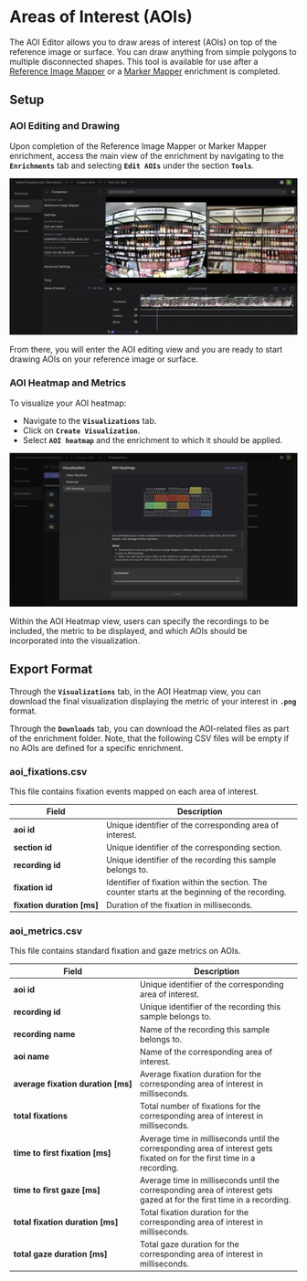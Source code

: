 # Areas of Interest (AOIs)

The AOI Editor allows you to draw areas of interest (AOIs) on top of the reference image or surface. You can draw anything from simple polygons to multiple disconnected shapes. This tool is available for use after a [Reference Image Mapper](https://docs.pupil-labs.com/neon/pupil-cloud/enrichments/reference-image-mapper/) or a [Marker Mapper](https://docs.pupil-labs.com/neon/pupil-cloud/enrichments/marker-mapper/) enrichment is completed.

## Setup

### AOI Editing and Drawing

Upon completion of the Reference Image Mapper or Marker Mapper enrichment, access the main view of the enrichment by navigating to the **`Enrichments`** tab and selecting **`Edit AOIs`** under the section **`Tools`**.

![Edit AOIs](./AOI_enrichment_view.png)

From there, you will enter the AOI editing view and you are ready to start drawing AOIs on your reference image or surface.

<Youtube src="7-9m3Mq-fio"/>

### AOI Heatmap and Metrics

To visualize your AOI heatmap:

- Navigate to the **`Visualizations`** tab.
- Click on **`Create Visualization`**.
- Select **`AOI heatmap`** and the enrichment to which it should be applied.

![View AOI heatmap](./View_AOI_heatmap.png)

Within the AOI Heatmap view, users can specify the recordings to be included, the metric to be displayed, and which AOIs should be incorporated into the visualization.

<Youtube src="Rrb6OKmTCOs"/>

## Export Format

Through the **`Visualizations`** tab, in the AOI Heatmap view, you can download the final visualization displaying the metric of your interest in **`.png`** format. 

Through the **`Downloads`** tab, you can download the AOI-related files as part of the enrichment folder. Note, that the following CSV files will be empty if no AOIs are defined for a specific enrichment.

### aoi_fixations.csv

This file contains fixation events mapped on each area of interest.

| Field                                    | Description                                                                                                                                                            |
| ---------------------------------------- | ---------------------------------------------------------------------------------------------------------------------------------------------------------------------- |
| **aoi id**                           | Unique identifier of the corresponding area of interest.                                               |
| **section id**                       | Unique identifier of the corresponding section.                                                        |
| **recording id**                     | Unique identifier of the recording this sample belongs to.                                             |
| **fixation id**                      | Identifier of fixation within the section. The counter starts at the beginning of the recording.       |
| **fixation&nbsp;duration&nbsp;[ms]**           | Duration of the fixation in milliseconds.                                                              |

### aoi_metrics.csv

This file contains standard fixation and gaze metrics on AOIs.

| Field                                    | Description                                                                                                                                                            |
| ---------------------------------------- | ---------------------------------------------------------------------------------------------------------------------------------------------------------------------- |
| **aoi id**                           | Unique identifier of the corresponding area of interest.                           |
| **recording id**                     | Unique identifier of the recording this sample belongs to.                         |
| **recording name**                   | Name of the recording this sample belongs to.                                      |
| **aoi name**                         | Name of the corresponding area of interest.                                        |
| **average&nbsp;fixation&nbsp;duration&nbsp;[ms]**   | Average fixation duration for the corresponding area of interest in milliseconds.  |
| **total fixations**                  | Total number of fixations for the corresponding area of interest in milliseconds.  |
| **time&nbsp;to&nbsp;first&nbsp;fixation&nbsp;[ms]**      | Average time in milliseconds until the corresponding area of interest gets fixated on for the first time in a recording.                                                                                             |
| **time&nbsp;to&nbsp;first&nbsp;gaze&nbsp;[ms]**      | Average time in milliseconds until the corresponding area of interest gets gazed at for the first time in a recording.                                                               |
| **total&nbsp;fixation&nbsp;duration&nbsp;[ms]**     | Total fixation duration for the corresponding area of interest in milliseconds.   |
| **total&nbsp;gaze&nbsp;duration&nbsp;[ms]**         | Total gaze duration for the corresponding area of interest in milliseconds.   |
